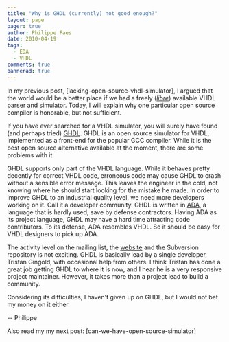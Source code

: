 ```yaml
---
title: "Why is GHDL (currently) not good enough?"
layout: page 
pager: true
author: Philippe Faes
date: 2010-04-19
tags: 
  - EDA
  - VHDL
comments: true
bannerad: true
---
```


In my previous post, [lacking-open-source-vhdl-simulator], I argued that the world would be a better place if we had a freely (<a href="http://en.wikipedia.org/wiki/Gratis_versus_libre"><em>libre</em></a>) available VHDL parser and simulator. Today, I will explain why one particular open source compiler is honorable, but not sufficient.

If you have ever searched for a VHDL simulator, you will surely have found (and perhaps tried) <a href="http://gna.org/projects/ghdl">GHDL</a>. GHDL is an open source simulator for VHDL, implemented as a front-end for the popular GCC compiler. While it is the best open source alternative available at the moment, there are some problems with it.

GHDL supports only part of the VHDL language. While it behaves pretty decently for correct VHDL code, erroneous code may cause GHDL to crash without a sensible error message. This leaves the engineer in the cold, not knowing where he should start looking for the mistake he made. In order to improve GHDL to an industrial quality level, we need more developers working on it. Call it a developer community.
GHDL is written in <a href="http://en.wikipedia.org/wiki/Ada_%28programming_language%29">ADA</a>, a language that is hardly used, save by defense contractors. Having ADA as its project language, GHDL may have a hard time attracting code contributors. To its defense, ADA resembles VHDL. So it should be easy for VHDL designers to pick up ADA.

The activity level on the mailing list, the <a href="http://gna.org/projects/ghdl">website</a> and the Subversion repository is not exciting. GHDL is basically lead by a single developer, Tristan Gingold, with occasional help from others. I think Tristan has done a great job getting GHDL to where it is now, and I hear he is a very responsive project maintainer. However, it takes more than a project lead to build a community.

Considering its difficulties, I haven't given up on GHDL, but I would not bet my money on it either.

-- 
Philippe

Also read my my next post: [can-we-have-open-source-simulator]